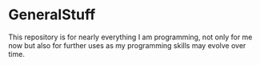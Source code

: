 # GeneralStuff
This repository is for nearly everything I am programming, not only for me now but also for further uses as my programming skills may evolve over time.

